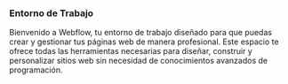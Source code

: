 ### Entorno de Trabajo ###

Bienvenido a Webflow, tu entorno de trabajo diseñado para que puedas crear y gestionar tus páginas web de manera profesional. Este espacio te ofrece todas las herramientas necesarias para diseñar, construir y personalizar sitios web sin necesidad de conocimientos avanzados de programación.

<Lightbox 
  thumbnail="./img/02.jpg" 
  image="./img/02.jpg" 
/>

